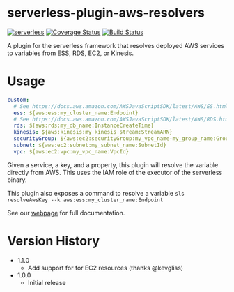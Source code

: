 # serverless-plugin-aws-resolvers
[![serverless](http://public.serverless.com/badges/v3.svg)](http://www.serverless.com)
[![Coverage Status](https://coveralls.io/repos/github/DopplerLabs/serverless-plugin-aws-resolvers/badge.svg?branch=develop)](https://coveralls.io/github/DopplerLabs/serverless-plugin-aws-resolvers?branch=develop)
[![Build Status](https://travis-ci.org/DopplerLabs/serverless-plugin-aws-resolvers.svg?branch=develop)](https://travis-ci.org/DopplerLabs/serverless-plugin-aws-resolvers)

A plugin for the serverless framework that resolves deployed AWS services to variables from ESS, RDS, EC2, or Kinesis.

# Usage
```yaml
custom:
  # See https://docs.aws.amazon.com/AWSJavaScriptSDK/latest/AWS/ES.html#describeElasticsearchDomain-property
  ess: ${aws:ess:my_cluster_name:Endpoint}
  # See https://docs.aws.amazon.com/AWSJavaScriptSDK/latest/AWS/RDS.html#describeDBInstances-property
  rds: ${aws:rds:my_db_name:InstanceCreateTime}
  kinesis: ${aws:kinesis:my_kinesis_stream:StreamARN}
  securityGroup: ${aws:ec2:securityGroup:my_vpc_name-my_group_name:GroupId}
  subnet: ${aws:ec2:subnet:my_subnet_name:SubnetId}
  vpc: ${aws:ec2:vpc:my_vpc_name:VpcId}
```

Given a service, a key, and a property, this plugin will resolve the variable directly from AWS. This uses the IAM role of the executor of the serverless binary.

This plugin also exposes a command to resolve a variable `sls resolveAwsKey --k aws:ess:my_cluster_name:Endpoint`

See our [webpage](https://dopplerlabs.github.io/serverless-plugin-aws-resolvers/) for full documentation.

# Version History
* 1.1.0
  - Add support for for EC2 resources (thanks @kevgliss)
* 1.0.0
  - Initial release
